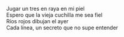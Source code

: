

Jugar un tres en raya en mi piel  
Espero que la vieja cuchilla me sea fiel  
Ríos rojos dibujan el ayer  
Cada línea, un secreto que no supe entender
